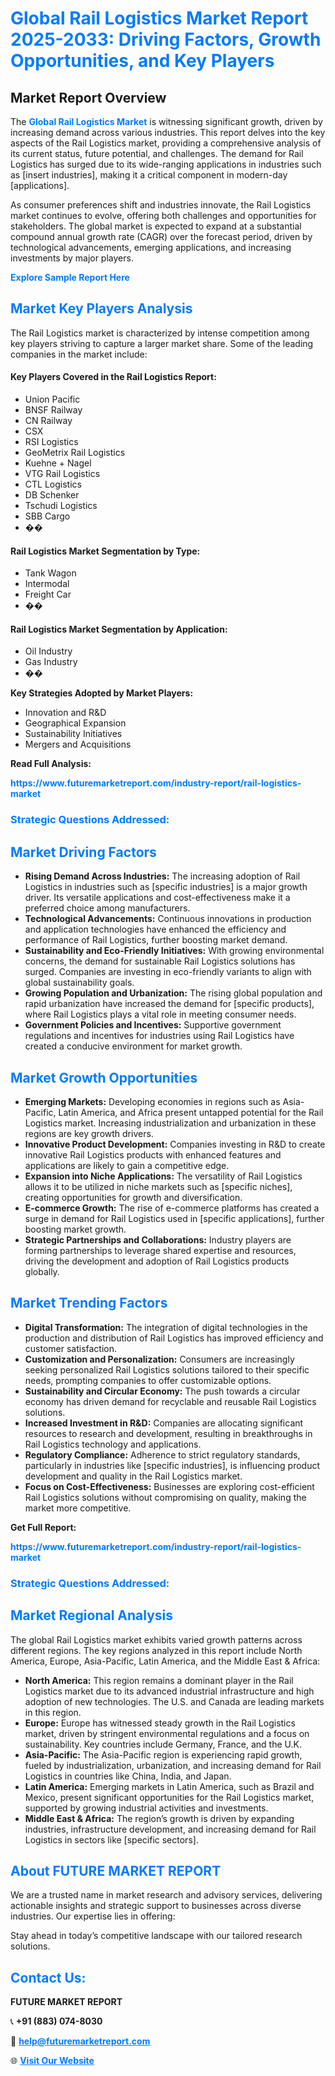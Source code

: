 <h1 style="color: #007BFF;">Global Rail Logistics Market Report 2025-2033: Driving Factors, Growth Opportunities, and Key Players</h1>

<section id="overview">
<h2>Market Report Overview</h2>
<p>The <a href="https://www.futuremarketreport.com/industry-report/rail-logistics-market" style="color: #007BFF; text-decoration: none;"><strong>Global Rail Logistics Market</strong></a> is witnessing significant growth, driven by increasing demand across various industries. This report delves into the key aspects of the Rail Logistics market, providing a comprehensive analysis of its current status, future potential, and challenges. The demand for Rail Logistics has surged due to its wide-ranging applications in industries such as [insert industries], making it a critical component in modern-day [applications].</p>
<p>As consumer preferences shift and industries innovate, the Rail Logistics market continues to evolve, offering both challenges and opportunities for stakeholders. The global market is expected to expand at a substantial compound annual growth rate (CAGR) over the forecast period, driven by technological advancements, emerging applications, and increasing investments by major players.</p>
</section>

<section id="overview">
<p><a href="https://www.futuremarketreport.com/request-sample/reportId=114063" style="color: #007BFF; text-decoration: none;"><strong>Explore Sample Report Here</strong></a></p>
</section>

<section id="key-players">
<h2 style="color: #007BFF;">Market Key Players Analysis</h2>
<p>The Rail Logistics market is characterized by intense competition among key players striving to capture a larger market share. Some of the leading companies in the market include:</p>
<h4>Key Players Covered in the Rail Logistics Report:</h4>
<ul><li>Union Pacific</li><li>BNSF Railway</li><li>CN Railway</li><li>CSX</li><li>RSI Logistics</li><li>GeoMetrix Rail Logistics</li><li>Kuehne + Nagel</li><li>VTG Rail Logistics</li><li>CTL Logistics</li><li>DB Schenker</li><li>Tschudi Logistics</li><li>SBB Cargo</li><li>��</li></ul>
<h4>Rail Logistics Market Segmentation by Type:</h4>
<ul><li>Tank Wagon</li><li>Intermodal</li><li>Freight Car</li><li>��</li></ul>

<h4>Rail Logistics Market Segmentation by Application:</h4>
<ul><li>Oil Industry</li><li>Gas Industry</li><li>��</li></ul>
<p><strong>Key Strategies Adopted by Market Players:</strong></p>
<ul>
<li>Innovation and R&D</li>
<li>Geographical Expansion</li>
<li>Sustainability Initiatives</li>
<li>Mergers and Acquisitions</li>
</ul>
</section>

<section>
<p><strong>Read Full Analysis: </strong></p><a href="https://www.futuremarketreport.com/industry-report/rail-logistics-market" style="color: #007BFF; text-decoration: none;"><strong>https://www.futuremarketreport.com/industry-report/rail-logistics-market</strong></a>
<h3 style="color: #007BFF;">Strategic Questions Addressed:</h3>
</section>

<section id="driving-factors">
<h2 style="color: #007BFF;">Market Driving Factors</h2>
<ul>
<li><strong>Rising Demand Across Industries:</strong> The increasing adoption of Rail Logistics in industries such as [specific industries] is a major growth driver. Its versatile applications and cost-effectiveness make it a preferred choice among manufacturers.</li>
<li><strong>Technological Advancements:</strong> Continuous innovations in production and application technologies have enhanced the efficiency and performance of Rail Logistics, further boosting market demand.</li>
<li><strong>Sustainability and Eco-Friendly Initiatives:</strong> With growing environmental concerns, the demand for sustainable Rail Logistics solutions has surged. Companies are investing in eco-friendly variants to align with global sustainability goals.</li>
<li><strong>Growing Population and Urbanization:</strong> The rising global population and rapid urbanization have increased the demand for [specific products], where Rail Logistics plays a vital role in meeting consumer needs.</li>
<li><strong>Government Policies and Incentives:</strong> Supportive government regulations and incentives for industries using Rail Logistics have created a conducive environment for market growth.</li>
</ul>
</section>

<section id="growth-opportunities">
<h2 style="color: #007BFF;">Market Growth Opportunities</h2>
<ul>
<li><strong>Emerging Markets:</strong> Developing economies in regions such as Asia-Pacific, Latin America, and Africa present untapped potential for the Rail Logistics market. Increasing industrialization and urbanization in these regions are key growth drivers.</li>
<li><strong>Innovative Product Development:</strong> Companies investing in R&D to create innovative Rail Logistics products with enhanced features and applications are likely to gain a competitive edge.</li>
<li><strong>Expansion into Niche Applications:</strong> The versatility of Rail Logistics allows it to be utilized in niche markets such as [specific niches], creating opportunities for growth and diversification.</li>
<li><strong>E-commerce Growth:</strong> The rise of e-commerce platforms has created a surge in demand for Rail Logistics used in [specific applications], further boosting market growth.</li>
<li><strong>Strategic Partnerships and Collaborations:</strong> Industry players are forming partnerships to leverage shared expertise and resources, driving the development and adoption of Rail Logistics products globally.</li>
</ul>
</section>

<section id="trending-factors">
<h2 style="color: #007BFF;">Market Trending Factors</h2>
<ul>
<li><strong>Digital Transformation:</strong> The integration of digital technologies in the production and distribution of Rail Logistics has improved efficiency and customer satisfaction.</li>
<li><strong>Customization and Personalization:</strong> Consumers are increasingly seeking personalized Rail Logistics solutions tailored to their specific needs, prompting companies to offer customizable options.</li>
<li><strong>Sustainability and Circular Economy:</strong> The push towards a circular economy has driven demand for recyclable and reusable Rail Logistics solutions.</li>
<li><strong>Increased Investment in R&D:</strong> Companies are allocating significant resources to research and development, resulting in breakthroughs in Rail Logistics technology and applications.</li>
<li><strong>Regulatory Compliance:</strong> Adherence to strict regulatory standards, particularly in industries like [specific industries], is influencing product development and quality in the Rail Logistics market.</li>
<li><strong>Focus on Cost-Effectiveness:</strong> Businesses are exploring cost-efficient Rail Logistics solutions without compromising on quality, making the market more competitive.</li>
</ul>
</section>

<section>
<p><strong>Get Full Report: </strong></p><a href="https://www.futuremarketreport.com/industry-report/rail-logistics-market" style="color: #007BFF; text-decoration: none;"><strong>https://www.futuremarketreport.com/industry-report/rail-logistics-market</strong></a>
<h3 style="color: #007BFF;">Strategic Questions Addressed:</h3>
</section>


<section id="regional-analysis">
<h2 style="color: #007BFF;">Market Regional Analysis</h2>
<p>The global Rail Logistics market exhibits varied growth patterns across different regions. The key regions analyzed in this report include North America, Europe, Asia-Pacific, Latin America, and the Middle East & Africa:</p>
<ul>
<li><strong>North America:</strong> This region remains a dominant player in the Rail Logistics market due to its advanced industrial infrastructure and high adoption of new technologies. The U.S. and Canada are leading markets in this region.</li>
<li><strong>Europe:</strong> Europe has witnessed steady growth in the Rail Logistics market, driven by stringent environmental regulations and a focus on sustainability. Key countries include Germany, France, and the U.K.</li>
<li><strong>Asia-Pacific:</strong> The Asia-Pacific region is experiencing rapid growth, fueled by industrialization, urbanization, and increasing demand for Rail Logistics in countries like China, India, and Japan.</li>
<li><strong>Latin America:</strong> Emerging markets in Latin America, such as Brazil and Mexico, present significant opportunities for the Rail Logistics market, supported by growing industrial activities and investments.</li>
<li><strong>Middle East & Africa:</strong> The region’s growth is driven by expanding industries, infrastructure development, and increasing demand for Rail Logistics in sectors like [specific sectors].</li>
</ul>
</section>

<footer>
<h2 style="color: #007BFF;">About FUTURE MARKET REPORT</h2>
<p>We are a trusted name in market research and advisory services, delivering actionable insights and strategic support to businesses across diverse industries. Our expertise lies in offering:</p>

<p>Stay ahead in today’s competitive landscape with our tailored research solutions.</p>

<h2 style="color: #007BFF;">Contact Us:</h2>
<p><strong>FUTURE MARKET REPORT</strong></p>
<p>📞 <strong>+91 (883) 074-8030</strong></p>
<p>📧 <strong><a href="mailto:help@futuremarketreport.com" style="color: #007BFF;">help@futuremarketreport.com</a></strong></p>
<p>🌐 <strong><a href="https://www.futuremarketreport.com/" style="color: #007BFF;">Visit Our Website</a></strong></p>
</footer>